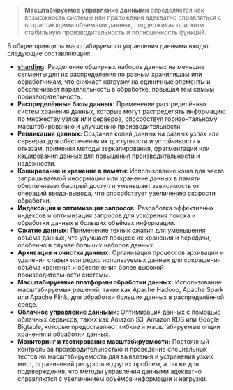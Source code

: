 > **Масштабируемое управление данными** определяется как возможность системы или приложения адекватно справляться с возрастающими объемами данных, поддерживая при этом стабильную производительность и полноценность функций.

В общие принципы масштабируемого управления данными входят следующие составляющие:

- **[sharding](sharding.md):** Разделение обширных наборов данных на меньшие сегменты для их распределения по разным хранилищам или обработчикам, что снижает нагрузку на единичные элементы и обеспечивает параллельность в обработке, повышая тем самым производительность.
- **Распределённые базы данных:** Применение распределённых систем хранения данных, которые могут распределять информацию по множеству узлов или серверов, способствуя горизонтальному масштабированию и улучшению производительности.
- **Репликация данных:** Создание копий данных на разных узлах или серверах для обеспечения их доступности и устойчивости к отказам, применяя методы зеркалирования, фрагментации или кэширования данных для повышения производительности и надёжности.
- **Кэширование и хранение в памяти:** Использование кэша для часто запрашиваемой информации или хранение данных в памяти обеспечивает быстрый доступ и уменьшает зависимость от операций ввода-вывода, что способствует увеличению скорости обработки.
- **Индексация и оптимизация запросов:** Разработка эффективных индексов и оптимизация запросов для ускорения поиска и обработки данных в больших объёмах информации.
- **Сжатие данных:** Применение техник сжатия для уменьшения объёма данных, что улучшает процесс их хранения и передачи, особенно в случае больших наборов данных.
- **Архивация и очистка данных:** Организация процессов архивации и удаления старых или редко используемых данных для сокращения объёма хранения и обеспечения более высокой производительности системы.
- **Масштабируемые платформы обработки данных:** Использование масштабируемых решений, таких как Apache Hadoop, Apache Spark или Apache Flink, для обработки больших данных в распределённой среде.
- **Облачное управление данными:** Оптимизация данных с помощью облачных сервисов, таких как Amazon S3, Amazon RDS или Google Bigtable, которые предоставляют гибкие и масштабируемые опции хранения и обработки данных.
- **Мониторинг и тестирование масштабируемости:** Постоянный контроль за производительностью и проведение специальных тестов на масштабируемость для выявления и устранения узких мест, ограничений ресурсов и других проблем, а также для подтверждения, что методы управления данными адекватно справляются с увеличением объёмов информации и нагрузки.
